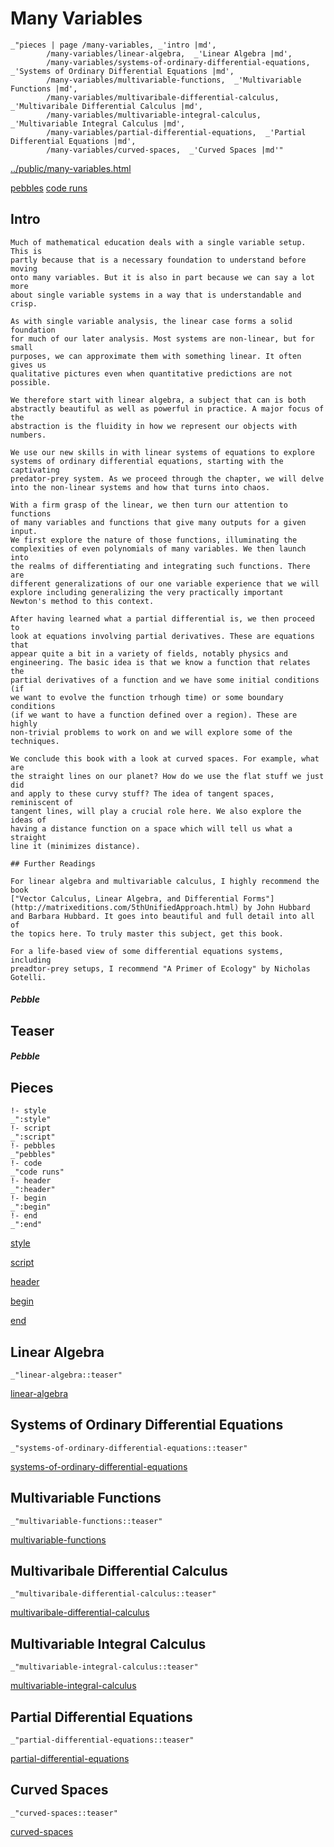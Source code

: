 # Many Variables

    _"pieces | page /many-variables, _'intro |md',
            /many-variables/linear-algebra,  _'Linear Algebra |md',
            /many-variables/systems-of-ordinary-differential-equations,  _'Systems of Ordinary Differential Equations |md',
            /many-variables/multivariable-functions,  _'Multivariable Functions |md',
            /many-variables/multivaribale-differential-calculus,  _'Multivaribale Differential Calculus |md',
            /many-variables/multivariable-integral-calculus,  _'Multivariable Integral Calculus |md',
            /many-variables/partial-differential-equations,  _'Partial Differential Equations |md',
            /many-variables/curved-spaces,  _'Curved Spaces |md'"

[../public/many-variables.html](# "save:")

[pebbles](#pebble "h5: | .join \n")
[code runs](#code "h5: | .join \n")

## Intro

    Much of mathematical education deals with a single variable setup. This is
    partly because that is a necessary foundation to understand before moving
    onto many variables. But it is also in part because we can say a lot more
    about single variable systems in a way that is understandable and crisp. 

    As with single variable analysis, the linear case forms a solid foundation
    for much of our later analysis. Most systems are non-linear, but for small
    purposes, we can approximate them with something linear. It often gives us
    qualitative pictures even when quantitative predictions are not possible.
    
    We therefore start with linear algebra, a subject that can is both
    abstractly beautiful as well as powerful in practice. A major focus of the
    abstraction is the fluidity in how we represent our objects with numbers.
 
    We use our new skills in with linear systems of equations to explore
    systems of ordinary differential equations, starting with the captivating
    predator-prey system. As we proceed through the chapter, we will delve
    into the non-linear systems and how that turns into chaos. 

    With a firm grasp of the linear, we then turn our attention to functions
    of many variables and functions that give many outputs for a given input.
    We first explore the nature of those functions, illuminating the
    complexities of even polynomials of many variables. We then launch into
    the realms of differentiating and integrating such functions. There are
    different generalizations of our one variable experience that we will
    explore including generalizing the very practically important 
    Newton's method to this context.  
    
    After having learned what a partial differential is, we then proceed to
    look at equations involving partial derivatives. These are equations that
    appear quite a bit in a variety of fields, notably physics and
    engineering. The basic idea is that we know a function that relates the
    partial derivatives of a function and we have some initial conditions (if
    we want to evolve the function trhough time) or some boundary conditions
    (if we want to have a function defined over a region). These are highly
    non-trivial problems to work on and we will explore some of the
    techniques. 

    We conclude this book with a look at curved spaces. For example, what are
    the straight lines on our planet? How do we use the flat stuff we just did
    and apply to these curvy stuff? The idea of tangent spaces, reminiscent of
    tangent lines, will play a crucial role here. We also explore the ideas of
    having a distance function on a space which will tell us what a straight
    line it (minimizes distance). 

    ## Further Readings

    For linear algebra and multivariable calculus, I highly recommend the book
    ["Vector Calculus, Linear Algebra, and Differential Forms"](http://matrixeditions.com/5thUnifiedApproach.html) by John Hubbard
    and Barbara Hubbard. It goes into beautiful and full detail into all of
    the topics here. To truly master this subject, get this book.  
    
    For a life-based view of some differential equations systems, including
    preadtor-prey setups, I recommend "A Primer of Ecology" by Nicholas
    Gotelli. 

    


##### Pebble

## Teaser

##### Pebble

## Pieces

    !- style
    _":style"
    !- script
    _":script"
    !- pebbles
    _"pebbles"
    !- code
    _"code runs"
    !- header
    _":header"
    !- begin
    _":begin"
    !- end
    _":end"



[style]() 

[script]()

[header]()

[begin]()

[end]()

## Linear Algebra

    _"linear-algebra::teaser"


[linear-algebra](pages/many-variables_linear-algebra.md "load:")

## Systems of Ordinary Differential Equations

    _"systems-of-ordinary-differential-equations::teaser"


[systems-of-ordinary-differential-equations](pages/many-variables_systems-of-ordinary-differential-equations.md "load:")

## Multivariable Functions

    _"multivariable-functions::teaser"


[multivariable-functions](pages/many-variables_multivariable-functions.md "load:")

## Multivaribale Differential Calculus

    _"multivaribale-differential-calculus::teaser"


[multivaribale-differential-calculus](pages/many-variables_multivaribale-differential-calculus.md "load:")

## Multivariable Integral Calculus

    _"multivariable-integral-calculus::teaser"


[multivariable-integral-calculus](pages/many-variables_multivariable-integral-calculus.md "load:")

## Partial Differential Equations

    _"partial-differential-equations::teaser"


[partial-differential-equations](pages/many-variables_partial-differential-equations.md "load:")

## Curved Spaces

    _"curved-spaces::teaser"


[curved-spaces](pages/many-variables_curved-spaces.md "load:")

